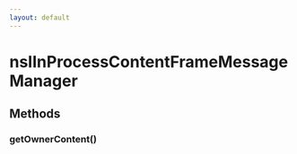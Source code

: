 ```yaml
---
layout: default
---
```


# nsIInProcessContentFrameMessageManager #

## Methods ##

### getOwnerContent() ###
